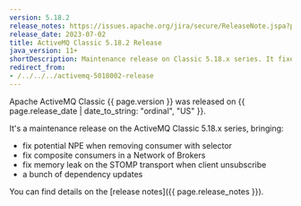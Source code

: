 ```yaml
---
version: 5.18.2
release_notes: https://issues.apache.org/jira/secure/ReleaseNote.jspa?projectId=12311210&version=12353099
release_date: 2023-07-02
title: ActiveMQ Classic 5.18.2 Release
java_version: 11+
shortDescription: Maintenance release on Classic 5.18.x series. It fixes an issue on the activemq-client-jakarta artifact.
redirect_from:
- /../../../activemq-5018002-release
---
```

Apache ActiveMQ Classic {{ page.version }} was released on {{ page.release_date | date_to_string: "ordinal", "US" }}.

It's a maintenance release on the ActiveMQ Classic 5.18.x series, bringing:
- fix potential NPE when removing consumer with selector
- fix composite consumers in a Network of Brokers
- fix memory leak on the STOMP transport when client unsubscribe
- a bunch of dependency updates

You can find details on the [release notes]({{ page.release_notes }}).

